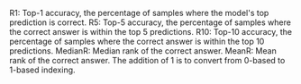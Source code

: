 R1: Top-1 accuracy, the percentage of samples where the model's top prediction is correct.
R5: Top-5 accuracy, the percentage of samples where the correct answer is within the top 5 predictions.
R10: Top-10 accuracy, the percentage of samples where the correct answer is within the top 10 predictions.
MedianR: Median rank of the correct answer.
MeanR: Mean rank of the correct answer. The addition of 1 is to convert from 0-based to 1-based indexing.
